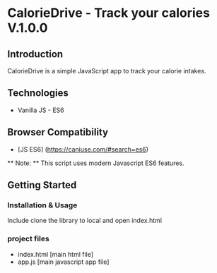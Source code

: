 # CalorieDrive - Track your calories V.1.0.0

## Introduction
CalorieDrive is a simple JavaScript app to track your calorie intakes.

## Technologies
* Vanilla JS - ES6

## Browser Compatibility
* [JS ES6] (https://caniuse.com/#search=es6)

** Note: ** This script uses modern Javascript ES6 features. 
## Getting Started

### Installation & Usage
Include clone the library to local and open index.html
### project files
  * index.html [main html file]
  * app.js [main javascript app file]

